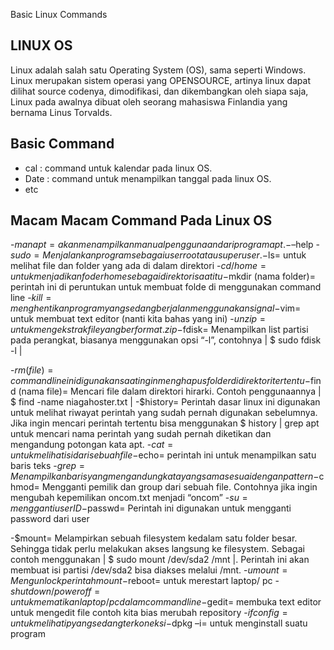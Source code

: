 Basic Linux Commands
## LINUX OS
Linux adalah salah satu Operating System (OS), sama seperti Windows. Linux merupakan sistem operasi yang OPENSOURCE, artinya linux dapat dilihat source codenya, 
dimodifikasi, dan dikembangkan oleh siapa saja, Linux pada awalnya dibuat oleh seorang mahasiswa Finlandia yang bernama Linus Torvalds.

## Basic Command
- cal : command untuk kalendar pada linux OS.
- Date : command untuk menampilkan tanggal pada linux OS.
- etc

## Macam Macam Command Pada Linux OS
-$man apt= akan menampilkan manual penggunaan dari program apt.
-$–help
-$sudo= Menjalankan program sebagai user root atau super user.
-$ls= untuk melihat file dan folder yang ada di dalam direktori
-$cd/home= untuk menjadikan foder home sebagai direktori saat itu
-$mkdir (nama folder)= perintah ini di peruntukan untuk membuat folde di menggunakan command line
-$kill= menghentikan program yang sedang berjalan menggunakan signal
-$vim= untuk membuat text editor (nanti kita bahas yang ini)
-$unzip= untuk meng ekstrak file yang berformat .zip
-$fdisk= Menampilkan list partisi pada perangkat, biasanya menggunakan opsi “-l”, contohnya | $ sudo fdisk -l |

-$rm (file)= command line ini di gunakan saat ingin menghapus folder di direktori tertentu
-$find (nama file)= Mencari file dalam direktori hirarki. Contoh penggunaannya | $ find -name niagahoster.txt |
-$history= Perintah dasar linux ini digunakan untuk melihat riwayat perintah yang sudah pernah digunakan sebelumnya. Jika ingin mencari perintah tertentu bisa menggunakan $ history | grep apt untuk mencari nama perintah yang sudah pernah diketikan dan mengandung potongan kata apt.
-$cat= untuk melihat isi dari sebuah file
-$echo= perintah ini untuk menampilkan satu baris teks
-$grep= Menampilkan baris yang mengandung kata yang sama sesuai dengan pattern
-$chmod= Mengganti pemilik dan group dari sebuah file. Contohnya jika ingin mengubah kepemilikan oncom.txt menjadi “oncom”
-$su= mengganti user ID
-$passwd= Perintah ini digunakan untuk mengganti password dari user

-$mount= Melampirkan sebuah filesystem kedalam satu folder besar. Sehingga tidak perlu melakukan akses langsung ke filesystem. Sebagai contoh menggunakan | $ sudo mount /dev/sda2 /mnt |. Perintah ini akan membuat isi partisi /dev/sda2 bisa diakses melalui /mnt.
-$umount= Mengunlock perintah mount
-$reboot= untuk merestart laptop/ pc
-$shutdown/poweroff= untuk mematikan laptop/pc dalam command line
-$gedit= membuka text editor untuk mengedit file contoh kita bias merubah repository
-$ifconfig= untuk melihat ip yang sedang terkoneksi
-$dpkg –i= untuk menginstall suatu program
